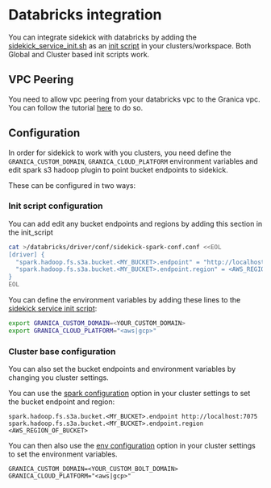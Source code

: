 # Databricks integration

You can integrate sidekick with databricks by adding the [sidekick_service_init.sh](./sidekick_service_init.sh) as an [init script](https://docs.databricks.com/clusters/init-scripts.html) in your clusters/workspace. Both Global and Cluster based init scripts work.

## VPC Peering

You need to allow vpc peering from your databricks vpc to the Granica vpc. You can follow the tutorial [here](https://granica.ai/docs/vpc-peering/) to do so.

## Configuration

In order for sidekick to work with you clusters, you need define the `GRANICA_CUSTOM_DOMAIN`, `GRANICA_CLOUD_PLATFORM` environment variables and edit spark s3 hadoop plugin to point bucket endpoints to sidekick.

These can be configured in two ways:

### Init script configuration

You can add edit any bucket endpoints and regions by adding this section in the init_script

```bash
cat >/databricks/driver/conf/sidekick-spark-conf.conf <<EOL
[driver] {
  "spark.hadoop.fs.s3a.bucket.<MY_BUCKET>.endpoint" = "http://localhost:7075"
  "spark.hadoop.fs.s3a.bucket.<MY_BUCKET>.endpoint.region" = <AWS_REGION_OF_BUCKET>
}
EOL
```

You can define the environment variables by adding these lines to the [sidekick service init script](./sidekick_service_init.sh):

```bash
export GRANICA_CUSTOM_DOMAIN=<YOUR_CUSTOM_DOMAIN>
export GRANICA_CLOUD_PLATFORM="<aws|gcp>"
```

### Cluster base configuration

You can also set the bucket endpoints and environment variables by changing you cluster settings.

You can use the [spark configuration](https://docs.databricks.com/clusters/configure.html#spark-configuration) option in your cluster settings to set the bucket endpoint and region:

```
spark.hadoop.fs.s3a.bucket.<MY_BUCKET>.endpoint http://localhost:7075
spark.hadoop.fs.s3a.bucket.<MY_BUCKET>.endpoint.region <AWS_REGION_OF_BUCKET>
```

You can then also use the [env configuration](https://docs.databricks.com/clusters/configure.html#environment-variables) option in your cluster settings to set the environment variables.

```
GRANICA_CUSTOM_DOMAIN=<YOUR_CUSTOM_BOLT_DOMAIN>
GRANICA_CLOUD_PLATFORM="<aws|gcp>"
```
